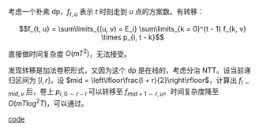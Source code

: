 考虑一个朴素 dp，$f_{t, u}$ 表示 $t$ 时刻走到 $u$ 点的方案数。有转移：

$$f_{t, u} = \sum\limits_{(u, v) = E_i} \sum\limits_{k = 0}^{t - 1} f_{k, v} \times p_{i, t - k}$$

直接做时间复杂度 $O(mT^2)$，无法接受。

发现转移是加法卷积形式，又因为这个 dp 是在线的，考虑分治 NTT。设当前递归区间为 $[l, r]$，设 $mid = \left\lfloor\frac{l + r}{2}\right\rfloor$，计算出 $f_{l \sim mid, v}$ 后，卷上 $p_{i, 0 \sim r - l}$ 可以转移至 $f_{mid + 1 \sim r, u}$。时间复杂度降至 $O(mT \log^2 T)$，可以通过。

[code](https://atcoder.jp/contests/abc213/submissions/41882304)